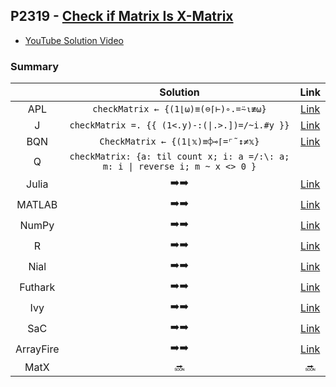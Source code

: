## P2319 - [Check if Matrix Is X-Matrix](https://leetcode.com/problems/check-if-matrix-is-x-matrix/)

* [YouTube Solution Video](https://www.youtube.com/watch?v=8ynsN4nJxzU)

### Summary

||Solution|Link|
|:-:|:-:|:-:|
|APL|`checkMatrix ← {(1⌊⍵)≡(⊖⌈⊢)∘.=⍨⍳≢⍵}`|[Link](https://github.com/codereport/LeetCode/blob/master/0299_Problem_1.apl)|
|J|`checkMatrix =. {{ (1<.y)-:(\|.>.])=/~i.#y }}`|[Link](https://github.com/codereport/LeetCode/blob/master/0299_Problem_1.ijs)|
|BQN|`CheckMatrix ← {(1⌊𝕩)≡⌽⊸⌈=⌜˜↕≠𝕩}`|[Link](https://github.com/codereport/LeetCode/blob/master/0299_Problem_1.bqn)|
|Q|`checkMatrix: {a: til count x; i: a =/:\: a; m: i \| reverse i; m ~ x <> 0 }`|
|Julia|:arrow_right::arrow_right:|[Link](https://github.com/codereport/LeetCode/blob/master/0299_Problem_1.jl)|
|MATLAB|:arrow_right::arrow_right:|[Link](https://github.com/codereport/array-language-comparisons/blob/main/code/matlab/checkMatrix.m)|
|NumPy|:arrow_right::arrow_right:|[Link](https://github.com/codereport/LeetCode/blob/master/0299_Problem_1.py)|
|R|:arrow_right::arrow_right:|[Link](https://github.com/codereport/LeetCode/blob/master/0299_Problem_1.r)|
|Nial|:arrow_right::arrow_right:|[Link](https://github.com/codereport/LeetCode/blob/master/0299_Problem_1.nial)|
|Futhark|:arrow_right::arrow_right:|[Link](https://github.com/codereport/LeetCode/blob/master/0299_Problem_1.fut)|
|Ivy|:arrow_right::arrow_right:|[Link](https://github.com/codereport/array-language-comparisons/blob/main/code/ivy/checkmatrix.ivy)| 
|SaC|:arrow_right::arrow_right:|[Link](https://github.com/codereport/LeetCode/blob/master/0299_Problem_1.sac)|
|ArrayFire|:arrow_right::arrow_right:|[Link](https://github.com/codereport/array-language-comparisons/blob/main/code/arrayfire/P1351_Count_Negatives.cpp)|
|MatX|:soon:|:soon:|
